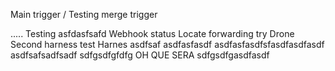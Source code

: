 Main trigger / Testing merge trigger

.....
Testing
asfdasfsafd
Webhook status
Locate forwarding try
Drone
Second harness test
Harnes 
asdfsaf
asdfasfasdf
asdfasfasdfsfasdfasdfasdf
asdfsafsadfsadf
sdfgsdfgfdfg
OH QUE SERA 
sdfgsdfgasdfasdf
